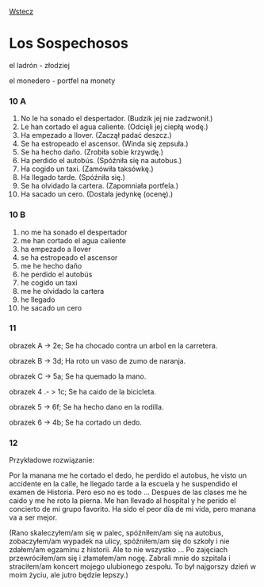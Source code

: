 [Wstecz](../hiszpanski.md)

# Los Sospechosos

el ladrón - złodziej

el monedero - portfel na monety

### 10 A

1. No le ha sonado el despertador. (Budzik jej nie zadzwonił.)
2. Le han cortado el agua caliente. (Odcięli jej ciepłą wodę.)
3. Ha empezado a llover. (Zaczął padać deszcz.)
4. Se ha estropeado el ascensor. (Winda się zepsuła.)
5. Se ha hecho daño. (Zrobiła sobie krzywdę.)
6. Ha perdido el autobús. (Spóźniła się na autobus.)
7. Ha cogido un taxi. (Zamówiła taksówkę.)
8. Ha llegado tarde. (Spóźniła się.)
9. Se ha olvidado la cartera. (Zapomniała portfela.)
10. Ha sacado un cero. (Dostała jedynkę (ocenę).)

### 10 B

1. no me ha sonado el despertador
2. me han cortado el agua caliente
3. ha empezado a llover
4. se ha estropeado el ascensor
5. me he hecho daño
6. he perdido el autobús
7. he cogido un taxi
8. me he olvidado la cartera
9. he llegado
10. he sacado un cero

### 11

obrazek A -> 2e; Se ha chocado contra un arbol en la carretera.

obrazek B -> 3d; Ha roto un vaso de zumo de naranja.

obrazek C -> 5a; Se ha quemado la mano.

obrazek 4 .- > 1c; Se ha caido de la bicicleta.

obrazek 5 -> 6f; Se ha hecho dano en la rodilla.

obrazek 6 -> 4b; Se ha cortado un dedo.

### 12

Przykładowe rozwiązanie:

Por la manana me he cortado el dedo, he perdido el autobus, he visto un accidente en la calle, he llegado tarde a la escuela y he suspendido el examen de Historia. Pero eso no es todo ... Despues de las clases me he caido y me he roto la pierna. Me han llevado al hospital y he perido el concierto de mi grupo favorito. Ha sido el peor día de mi vida, pero manana va a ser mejor.

(Rano skaleczyłem/am się w palec, spóźniłem/am się na autobus, zobaczyłem/am wypadek na ulicy, spóźniłem/am się do szkoły i nie zdałem/am egzaminu z historii. Ale to nie wszystko ... Po zajęciach przewróciłem/am się i złamałem/am nogę. Zabrali mnie do szpitala i straciłem/am koncert mojego ulubionego zespołu. To był najgorszy dzień w moim życiu, ale jutro będzie lepszy.)
